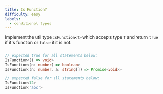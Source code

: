 ```yaml
---
title: Is Function?
difficulty: easy
labels: 
  - conditional types
---
```

Implement the util type `IsFunction<T>` which accepts type `T` and return `true` if
it's function or `false` if it is not.
```ts

// expected true for all statements below:
IsFunction<() => void> 
IsFunction<(n: number) => boolean> 
IsFunction<(n: number, a: string[]) => Promise<void>> 

// expected false for all statements below:
IsFunction<12> 
IsFunction<'abc'> 
```